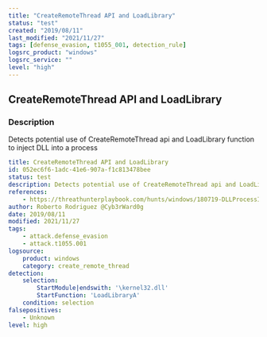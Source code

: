 ```yaml
---
title: "CreateRemoteThread API and LoadLibrary"
status: "test"
created: "2019/08/11"
last_modified: "2021/11/27"
tags: [defense_evasion, t1055_001, detection_rule]
logsrc_product: "windows"
logsrc_service: ""
level: "high"
---
```


## CreateRemoteThread API and LoadLibrary

### Description

Detects potential use of CreateRemoteThread api and LoadLibrary function to inject DLL into a process

```yml
title: CreateRemoteThread API and LoadLibrary
id: 052ec6f6-1adc-41e6-907a-f1c813478bee
status: test
description: Detects potential use of CreateRemoteThread api and LoadLibrary function to inject DLL into a process
references:
    - https://threathunterplaybook.com/hunts/windows/180719-DLLProcessInjectionCreateRemoteThread/notebook.html
author: Roberto Rodriguez @Cyb3rWard0g
date: 2019/08/11
modified: 2021/11/27
tags:
    - attack.defense_evasion
    - attack.t1055.001
logsource:
    product: windows
    category: create_remote_thread
detection:
    selection:
        StartModule|endswith: '\kernel32.dll'
        StartFunction: 'LoadLibraryA'
    condition: selection
falsepositives:
    - Unknown
level: high

```
